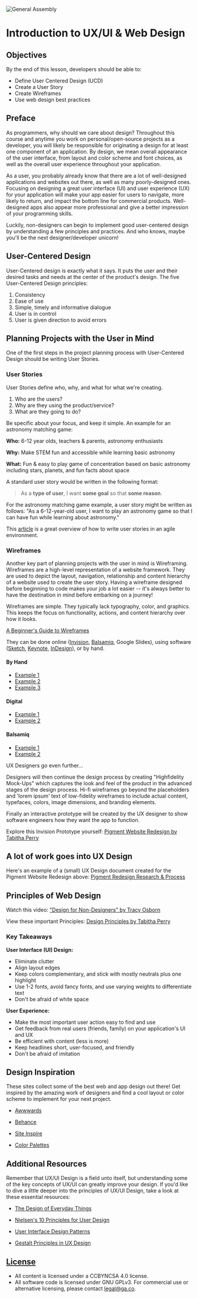 ![General Assembly](https://camo.githubusercontent.com/1a91b05b8f4d44b5bbfb83abac2b0996d8e26c92/687474703a2f2f692e696d6775722e636f6d2f6b6538555354712e706e67)

# Introduction to UX/UI & Web Design

## Objectives

By the end of this lesson, developers should be able to:

- Define User Centered Design (UCD)
- Create a User Story
- Create Wireframes
- Use web design best practices

## Preface

As programmers, why should we care about design? Throughout this course and anytime you work on personal/open-source projects as a developer, you will likely be responsible for originating a design for at least one component of an application. By design, we mean overall appearance of the user interface, from layout and color scheme and font choices, as well as the overall user experience throughout your application. 

As a user, you probably already know that there are a lot of well-designed applications and websites out there, as well as many poorly-designed ones. Focusing on designing a great user interface (UI) and user experience (UX) for your application will make your app easier for users to navigate, more likely to return, and impact the bottom line for commercial products. Well-designed apps also appear more professional and give a better impression of your programming skills. 

Luckily, non-designers can begin to implement good user-centered design by understanding a few principles and practices. And who knows, maybe you'll be the next designer/developer unicorn! 

## User-Centered Design

User-Centered design is exactly what it says. It puts the user and their desired tasks and needs at the center of the product's design. The five User-Centered Design principles:

1. Consistency
2. Ease of use
3. Simple, timely and informative dialogue
4. User is in control
5. User is given direction to avoid errors

## Planning Projects with the User in Mind

One of the first steps in the project planning process with User-Centered Design should be writing User Stories.

### User Stories

User Stories define who, why, and what for what we're creating.

1. Who are the users?
2. Why are they using the product/service?
3. What are they going to do?

Be specific about your focus, and keep it simple. An example for an astronomy matching game:

**Who:** 6-12 year olds, teachers & parents, astronomy enthusiasts

**Why:** Make STEM fun and accessible while learning basic astronomy

**What:** Fun & easy to play game of concentration based on basic astronomy including stars, planets, and fun facts about space

A standard user story would be written in the following format: 

> As a **type of user**, I want **some goal** so that **some reason**. 

For the astronomy matching game example, a user story might be written as follows: "As a 6-12-year-old user, I want to play an astronomy game so that I can have fun while learning about astronomy." 

This [article](https://www.mountaingoatsoftware.com/agile/user-stories) is a great overview of how to write user stories in an agile environment. 

### Wireframes

Another key part of planning projects with the user in mind is Wireframing. Wireframes are a high-level representation of a website framework. They are used to depict the layout, navigation, relationship and content hierarchy of a website used to create the user story. Having a wireframe designed before beginning to code makes your job a lot easier -- it's always better to have the destination in mind before embarking on a journey!

Wireframes are simple. They typically lack typography, color, and graphics. This keeps the focus on functionality, actions, and content hierarchy over how it looks.

[A Beginner's Guide to Wireframes](https://webdesign.tutsplus.com/articles/a-beginners-guide-to-wireframing--webdesign-7399)

They can be done online ([Invision](https://www.invisionapp.com/), [Balsamiq](https://balsamiq.com/), Google Slides), using software ([Sketch](https://www.sketch.com/), [Keynote](https://apps.apple.com/us/app/keynote/id361285480), [InDesign](https://www.adobe.com/products/indesign.html?sdid=KKQLR&mv=search&ef_id=EAIaIQobChMIpfPesvnd5gIVkIbACh2vOQNrEAAYASAAEgKT9_D_BwE:G:s&s_kwcid=AL!3085!3!332993077121!e!!g!!indesign&gclid=EAIaIQobChMIpfPesvnd5gIVkIbACh2vOQNrEAAYASAAEgKT9_D_BwE)), or by hand.


#### By Hand

- [Example 1](wireframe_byhand.jpg)
- [Example 2](kennys_handwireframe.jpg)
- [Example 3](kennys_handwireframe2.jpg)

#### Digital

- [Example 1](jaredm_wireframe.jpeg)
- [Example 2](jaredm_wireframe2.jpeg)

#### Balsamiq

- [Example 1](Homepage_Wireframe.png)
- [Example 2](https://i.imgur.com/zQrvHQb.png)

UX Designers go even further...

Designers will then continue the design process by creating "Highfidelity Mock-Ups" which captures the look and feel of the product in the advanced stages of the design process. Hi-fi wireframes go beyond the placeholders and 'lorem ipsum' text of low-fidelity wireframes to include actual content, typefaces, colors, image dimensions, and branding elements.

Finally an interactive prototype will be created by the UX designer to show software engineers how they want the app to function.

Explore this Invision Prototype yourself: [Pigment Website Redesign by Tabitha Perry](https://projects.invisionapp.com/share/Z2PN6DG98NH#/screens)


## A lot of work goes into UX Design ##

Here's an example of a (small) UX Design document created for the Pigment Website Redesign above:
[Pigment Redesign Research & Process](https://drive.google.com/file/d/1sxgH3FWYtX0YLMaSRleBz5GFhgutYtjF/view?usp=sharing)



## Principles of Web Design

Watch this video: ["Design for Non-Designers" by Tracy Osborn](https://youtu.be/lsPrhA_m6ss)

View these important Principles: [Design Principles by Tabitha Perry](https://drive.google.com/file/d/1hdRB1MzypBsVZ0VglEt4tRDsEw3loegS/view?usp=sharing)

### Key Takeaways

**User Interface (UI) Design:**
- Eliminate clutter
- Align layout edges
- Keep colors complementary, and stick with mostly neutrals plus one highlight
- Use 1-2 fonts, avoid fancy fonts, and use varying weights to differentiate text
- Don't be afraid of white space

**User Experience:**
- Make the most important user action easy to find and use
- Get feedback from real users (friends, family) on your application's UI and UX
- Be efficient with content (less is more)
- Keep headlines short, user-focused, and friendly
- Don't be afraid of imitation

## Design Inspiration

These sites collect some of the best web and app design out there! Get inspired by the amazing work of designers and find a cool layout or color scheme to implement for your next project. 

- [Awwwards](https://www.awwwards.com/)

- [Behance](https://www.behance.net/galleries/interaction)

- [Site Inspire](https://www.siteinspire.com/)

- [Color Palettes](https://coolors.co/palettes/trending)

## Additional Resources

Remember that UX/UI Design is a field unto itself, but understanding some of the key concepts of UX/UI can greatly improve your design. If you'd like to dive a little deeper into the principles of UX/UI Design, take a look at these essential resources: 

- [The Design of Everyday Things](https://www.amazon.com/dp/0465050654/ref=cm_sw_r_cp_ep_dp_5Gs5zbAR6G80R)

- [Nielsen's 10 Principles for User Design](https://www.nngroup.com/articles/ten-usability-heuristics/)

- [User Interface Design Patterns](http://ui-patterns.com/patterns)

- [Gestalt Principles in UX Design](https://blog.prototypr.io/gestalt-principles-applied-to-ux-design-af47bcf4bd28) 

## [License](https://git.generalassemb.ly/seir-129/js-control-flow/blob/master/LICENSE)

- All content is licensed under a CC­BY­NC­SA 4.0 license.
- All software code is licensed under GNU GPLv3. For commercial use or alternative licensing, please contact legal@ga.co.
